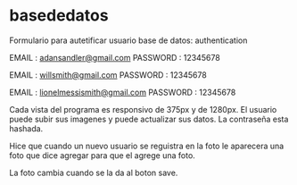 # basededatos
Formulario para autetificar usuario
base de datos: authentication

EMAIL : adansandler@gmail.com
PASSWORD : 12345678

EMAIL : willsmith@gmail.com
PASSWORD : 12345678

EMAIL : lionelmessismith@gmail.com
PASSWORD : 12345678

Cada vista del programa es responsivo de 375px y de 1280px.
El usuario puede subir sus imagenes y puede actualizar sus datos.
La contraseña esta hashada.

Hice que cuando un nuevo usuario se reguistra en la foto le aparecera una 
foto que dice agregar para que el agrege una foto.



La foto cambia cuando se la da al boton save.




